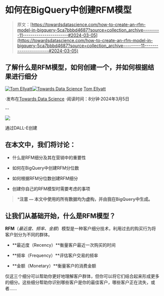 # 如何在BigQuery中创建RFM模型

> 原文：[https://towardsdatascience.com/how-to-create-an-rfm-model-in-bigquery-5ca7bbbd4687?source=collection_archive---------11-----------------------#2024-03-05](https://towardsdatascience.com/how-to-create-an-rfm-model-in-bigquery-5ca7bbbd4687?source=collection_archive---------11-----------------------#2024-03-05)

## 了解什么是RFM模型，如何创建一个，并如何根据结果进行细分

[](https://medium.com/@thomas.ellyatt?source=post_page---byline--5ca7bbbd4687--------------------------------)[![Tom Ellyatt](../Images/8756acdd11fef8db9a868820251e7575.png)](https://medium.com/@thomas.ellyatt?source=post_page---byline--5ca7bbbd4687--------------------------------)[](https://towardsdatascience.com/?source=post_page---byline--5ca7bbbd4687--------------------------------)[![Towards Data Science](../Images/a6ff2676ffcc0c7aad8aaf1d79379785.png)](https://towardsdatascience.com/?source=post_page---byline--5ca7bbbd4687--------------------------------) [Tom Ellyatt](https://medium.com/@thomas.ellyatt?source=post_page---byline--5ca7bbbd4687--------------------------------)

·发布在[Towards Data Science](https://towardsdatascience.com/?source=post_page---byline--5ca7bbbd4687--------------------------------) ·阅读时间：8分钟·2024年3月5日

--

![](../Images/3d76c99202a24a052aee2d10dc315976.png)

通过DALL-E创建

## 在本文中，我们将讨论：

+   什么是RFM细分及其在营销中的重要性

+   如何在BigQuery中创建RFM分位数

+   如何根据RFM分位数创建RFM细分

+   创建你自己的RFM模型时需要考虑的事项

> ***注意 — 本文中使用的所有数据均为虚构，并由我在BigQuery中生成。**

## 让我们从基础开始，什么是RFM模型？

**RFM**（*最近度、频率、金额*）模型是一种客户细分技术，利用过去的购买行为将客户划分为不同的群体。

+   **最近度（Recency）**衡量客户最近一次购买的时间

+   **频率（Frequency）**评估客户交易的频率

+   **金额（Monetary）**衡量客户的消费金额

仅这三个细分可以帮助你更好地理解客户群体，但你可以将它们结合起来形成更多的细分。这些细分帮助你识别哪些客户是你的最佳客户，哪些客户正在流失，或者……
